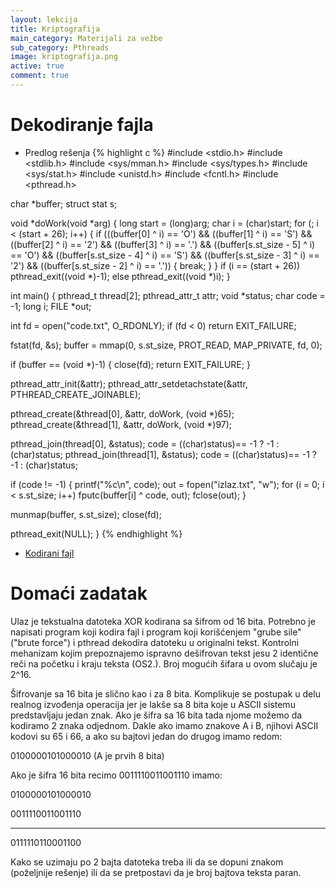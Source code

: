 ```yaml
---
layout: lekcija
title: Kriptografija
main_category: Materijali za vežbe
sub_category: Pthreads
image: kriptografija.png
active: true
comment: true
---
```


# Dekodiranje fajla

* Predlog rešenja
{% highlight c %}
#include <stdio.h>
#include <stdlib.h>
#include <sys/mman.h>
#include <sys/types.h>
#include <sys/stat.h>
#include <unistd.h>
#include <fcntl.h>
#include <pthread.h>


char *buffer;
struct stat s;

void *doWork(void *arg)
{
	long start = (long)arg;
	char i = (char)start;
	for (; i < (start + 26); i++)
	{
		if (((buffer[0] ^ i) == 'O') && ((buffer[1] ^ i) == 'S') && ((buffer[2] ^ i) == '2') && ((buffer[3] ^ i) == '.') &&
			((buffer[s.st_size - 5] ^ i) == 'O') && ((buffer[s.st_size - 4] ^ i) == 'S') &&
			((buffer[s.st_size - 3] ^ i) == '2') && ((buffer[s.st_size - 2] ^ i) == '.'))
		{
			break;
		}
	}
	if (i == (start + 26))
		pthread_exit((void *)-1);
	else
		pthread_exit((void *)i);
}

int main()
{
  pthread_t thread[2];
  pthread_attr_t attr;
  void *status;
  char code = -1;
  long i;
  FILE *out;

  int fd = open("code.txt", O_RDONLY);
  if (fd < 0)
    return EXIT_FAILURE;

  fstat(fd, &s);
  buffer = mmap(0, s.st_size, PROT_READ, MAP_PRIVATE, fd, 0);

  if (buffer == (void *)-1)
  {
    close(fd);
    return EXIT_FAILURE;
  }

  pthread_attr_init(&attr);
  pthread_attr_setdetachstate(&attr, PTHREAD_CREATE_JOINABLE);

  pthread_create(&thread[0], &attr, doWork, (void *)65);
  pthread_create(&thread[1], &attr, doWork, (void *)97);

  pthread_join(thread[0], &status);
  code = ((char)status)== -1 ? -1 : (char)status;
  pthread_join(thread[1], &status);
  code = ((char)status)== -1 ? -1 : (char)status;

  if (code != -1)
  {
    printf("%c\n", code);
    out = fopen("izlaz.txt", "w");
    for (i = 0; i < s.st_size; i++)
      fputc(buffer[i] ^ code, out);
    fclose(out);
  }

  munmap(buffer, s.st_size);
  close(fd);

  pthread_exit(NULL);
}
{% endhighlight %}
* [Kodirani fajl](/assets/os2/code.txt)

# Domaći zadatak


Ulaz je tekstualna datoteka XOR kodirana sa šifrom od 16 bita. Potrebno je napisati program koji kodira fajl i program koji korišćenjem "grube sile" ("brute force") i pthread dekodira datoteku u originalni tekst. Kontrolni mehanizam kojim prepoznajemo ispravno dešifrovan tekst jesu 2 identične reči na početku i kraju teksta (OS2.). Broj mogućih šifara u ovom slučaju je 2^16.

Šifrovanje sa 16 bita je slično kao i za 8 bita. Komplikuje se postupak u delu realnog izvođenja operacija jer je lakše sa 8 bita koje u ASCII sistemu predstavljaju jedan znak. Ako je šifra sa 16 bita tada njome možemo da kodiramo 2 znaka odjednom. Dakle ako imamo znakove A i B, njihovi ASCII kodovi su 65 i 66, a ako su bajtovi jedan do drugog imamo redom:

0100000101000010 (A je prvih 8 bita)

Ako je šifra 16 bita recimo 0011110011001110 imamo:

0100000101000010

0011110011001110

----------------

0111110110001100

Kako se uzimaju po 2 bajta datoteka treba ili da se dopuni znakom (poželjnije rešenje) ili da se pretpostavi da je broj bajtova teksta paran.
